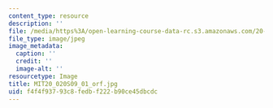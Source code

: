```yaml
---
content_type: resource
description: ''
file: /media/https%3A/open-learning-course-data-rc.s3.amazonaws.com/20-020-introduction-to-biological-engineering-design-spring-2009/f4f4f93793c8fedbf222b90ce45dbcdc_MIT20_020S09_01_orf.jpg
file_type: image/jpeg
image_metadata:
  caption: ''
  credit: ''
  image-alt: ''
resourcetype: Image
title: MIT20_020S09_01_orf.jpg
uid: f4f4f937-93c8-fedb-f222-b90ce45dbcdc
---
```

